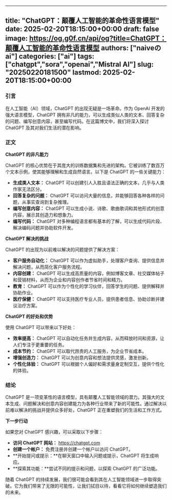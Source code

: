 
---
title: "ChatGPT：颠覆人工智能的革命性语言模型"
date: 2025-02-20T18:15:00+00:00
draft: false
image: https://og.g0f.cn/api/og?title=ChatGPT：颠覆人工智能的革命性语言模型
authors: ["naiveのai"]
categories: ["ai"]
tags: ["chatgpt","sora","openai","Mistral AI"]
slug: "20250220181500"
lastmod: 2025-02-20T18:15:00+00:00
---
### 引言

在人工智能（AI）领域，ChatGPT 的出现无疑是一场革命。作为 OpenAI 开发的强大语言模型，ChatGPT 拥有非凡的能力，可以生成类似人类的文本、回答复杂的问题、编写创意内容，甚至编写代码。在这篇博文中，我们将深入探讨 ChatGPT 及其对我们生活的潜在影响。

### 正文

**ChatGPT 的非凡能力**

ChatGPT 的核心优势在于其庞大的训练数据集和先进的架构。它被训练了数百万个文本示例，使其能够理解和生成自然语言。以下是 ChatGPT 的一些关键能力：

- **生成类人文本：** ChatGPT 可以创建引人入胜且语法正确的文本，几乎与人类作家无法区分。
- **回答复杂的问题：** ChatGPT 可以访问大量的信息，并能够回答各种各样的问题，从事实查询到复杂推理。
- **编写创意内容：** ChatGPT 可以生成小说、诗歌、歌曲歌词和其他形式的创意内容，展示其创造力和想象力。
- **编写代码：** ChatGPT 对多种编程语言都有基本的了解，可以生成代码片段、解决编码问题并协助软件开发。

**ChatGPT 解决的挑战**

ChatGPT 的出现为以前难以解决的问题提供了解决方案：

- **客户服务自动化：** ChatGPT 可以作为虚拟助手，处理客户查询、提供信息并解决问题，从而简化客户服务流程。
- **内容创建：** ChatGPT 可以生成高质量的内容，例如博客文章、社交媒体帖子和营销材料，从而为企业和内容创作者节省时间和精力。
- **教育：** ChatGPT 可以作为个性化的学习伙伴，回答学生的问题、提供解释并协助作业。
- **医疗保健：** ChatGPT 可以支持医疗专业人员，提供患者信息、协助诊断并建议治疗方案。

**ChatGPT 的好处和优势**

使用 ChatGPT 可以带来以下好处：

- **效率提高：** ChatGPT 可以自动化任务并生成内容，从而释放时间和资源，让人们专注于更重要的任务。
- **成本节约：** ChatGPT 可以取代昂贵的人工服务，为企业节省成本。
- **增强创造力：** ChatGPT 可以为创意内容和想法提供灵感，激发创新。
- **个性化体验：** ChatGPT 可以根据个人偏好和需求量身定制交互，提供个性化的体验。

### 结论

ChatGPT 是一项变革性的语言模型，具有颠覆人工智能领域的潜力。其强大的文本生成、问题解决和创意内容创建能力为各种行业带来了新的可能性。通过解决以前难以解决的挑战并提供众多好处，ChatGPT 正在重塑我们的生活和工作方式。

**下一步行动**

如果您对 ChatGPT 感兴趣，可以采取以下步骤：

- **访问 ChatGPT 网站：** https://chatgpt.com
- **创建一个帐户：** 免费注册并创建一个帐户以访问 ChatGPT。
- **开始提问或提示：**在聊天窗口中输入问题或提示，ChatGPT 将生成响应。
- **探索其功能：**尝试不同的提示和问题，以探索 ChatGPT 的广泛功能。

随着 ChatGPT 的持续发展，我们很可能会看到其在人工智能领域进一步取得突破。它为我们带来了无限的可能性，让我们拭目以待，看看它将如何继续塑造我们的未来。